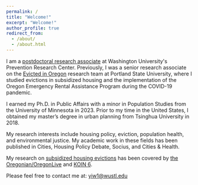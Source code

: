 ```yaml
---
permalink: /
title: "Welcome!"
excerpt: "Welcome!"
author_profile: true
redirect_from: 
  - /about/
  - /about.html
---
```


I am a [postdoctoral research associate](https://sites.wustl.edu/peoplehealthandplaceunitstlouis/people/yi-wang/) at Washington University's Prevention Research Center. Previously, I was a senior research associate on the [Evicted in Oregon](https://www.evictedinoregon.com) research team at Portland State University, where I studied evictions in subsidized housing and the implementation of the Oregon Emergency Rental Assistance Program during the COVID-19 pandemic. 

I earned my Ph.D. in Public Affairs with a minor in Population Studies from the University of Minnesota in 2023. Prior to my time in the United States, I obtained my master’s degree in urban planning from Tsinghua University in 2018.

My research interests include housing policy, eviction, population health, and environmental justice. My academic work in these fields has been published in Cities, Housing Policy Debate, Socius, and Cities & Health. 

My research on [subsidized housing evictions](https://archives.pdx.edu/ds/psu/42570) has been covered by [the Oregonian/OregonLive](https://www.oregonlive.com/business/2024/09/oregon-affordable-housing-landlords-filed-thousands-of-evictions-in-recent-years-study-finds.html) and [KOIN 6](https://www.youtube.com/watch?v=I0aVad4vxhk).

Please feel free to contact me at: yiw1@wustl.edu

